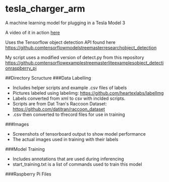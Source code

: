 # tesla_charger_arm
A machine learning model for plugging in a Tesla Model 3

A video of it in action [here](https://www.youtube.comwatchv=octvXMaTG44&t)

Uses the Tensorflow object detection API found here
https://github.comtensorflowmodelstreemasterresearchobject_detection

My script uses a modified version of 
detect.py from this repository
https://github.comtensorflowexamplestreemasterliteexamplesobject_detectionraspberry_pi

##Directory Scructure
###Data Labelling
- Includes helper scripts and example .csv files of labels
- Pictures labeled using labelimg: https://github.com/heartexlabs/labelImg
- Labels converted from xml to csv with inclded scripts.
- Scripts are from Dat Tran's Raccoon Dataset: https://github.com/datitran/raccoon_dataset
- .csv then converted to tfrecord files for use in training

###Images
- Screenshots of tensorboard output to show model performance
- The actual images used in training with their labels

###Model Training
- Includes annotations that are used during inferencing
- start_training.txt is a list of commands used to train this model

###Raspberry Pi Files